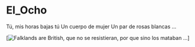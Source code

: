 # El_Ocho

Tú, mis horas bajas tú
Un cuerpo de mujer
Un par de rosas blancas ...

[![Falklands are British, que no se resistieran, por que sino los mataban ... 
](https://raw.githubusercontent.com/rgarro/odessaDefender2Unity/main/elLocho.PNG)]
